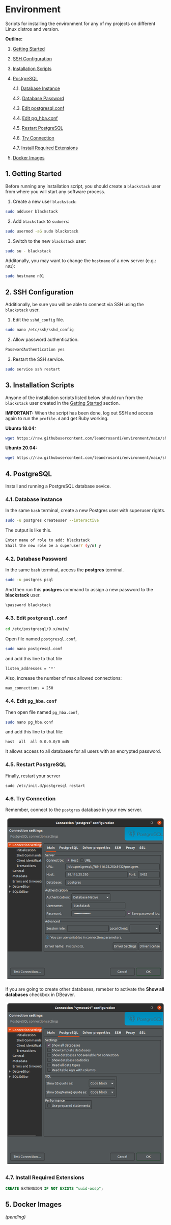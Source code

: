 # Environment

Scripts for installing the environment for any of my projects on different Linux distros and version.

**Outline:**

1. [Getting Started](#1-getting-started)

2. [SSH Configuration](#2-ssh-configuration)

3. [Installation Scripts](#3-installation-scripts)

4. [PostgreSQL](#4-postgresql)
    
    4.1. [Database Instance](#41-database-instance)
    
    4.2. [Database Password](#42-database-password)
    
    4.3. [Edit postgresql.conf](#43-edit-postgresqlconf)
    
    4.4. [Edit pg_hba.conf](#44-edit-pg_hbaconf)
    
    4.5. [Restart PostgreSQL](#45-restart-postgresql)
    
    4.6. [Try Connection](#46-try-connection)
    
    4.7. [Install Required Extensions](#47-install-required-extensions)

5. [Docker Images](#5-docker-images)

## 1. Getting Started

Before running any installation script, you should create a `blackstack` user from where you will start any software process.

1. Create a new user `blackstack`:

```bash
sudo adduser blackstack
```

2. Add `blackstack` to `sudoers`:

```bash
sudo usermod -aG sudo blackstack
```

3. Switch to the new `blackstack` user:

```bash
sudo su - blackstack
```

Additonally, you may want to change the `hostname` of a new server (e.g.: `n01`):

```bash
sudo hostname n01
```

## 2. SSH Configuration

Additionally, be sure you will be able to connect via SSH using the `blackstack` user.

1. Edit the `sshd_config` file.

```bash
sudo nano /etc/ssh/sshd_config
```

2. Allow password authentication.

```bash
PasswordAuthentication yes
``` 

3. Restart the SSH service.

```bash
sudo service ssh restart
```

## 3. Installation Scripts

Anyone of the installation scripts listed below should run from the `blackstack` user created in the [Getting Started](#getting-started) section.

**IMPORTANT:** When the script has been done, log out SSH and access again to run the `profile.d` and get Ruby working.

**Ubunto 18.04:**

```bash
wget https://raw.githubusercontent.com/leandrosardi/environment/main/sh/install.ubuntu.18_04.sh -O - | bash
```

**Ubunto 20.04:**

```bash
wget https://raw.githubusercontent.com/leandrosardi/environment/main/sh/install.ubuntu.20_04.sh -O - | bash
```

## 4. PostgreSQL

Install and running a PostgreSQL database sevice.

### 4.1. Database Instance

In the same `bash` terminal, create a new Postgres user with superuser rights.

```bash
sudo -u postgres createuser --interactive
```

The output is like this.

```bash
Enter name of role to add: blackstack
Shall the new role be a superuser? (y/n) y
```

### 4.2. Database Password

In the same `bash` terminal, access the **postgres** terminal.

```bash
sudo -u postgres psql
```

And then run this **postgres** command to assign a new password to the **blackstack** user.

```psql
\password blackstack
```

### 4.3. Edit `postgresql.conf`

```bash
cd /etc/postgresql/9.x/main/
```

Open file named `postgresql.conf`,

```bash
sudo nano postgresql.conf
```

and add this line to that file

```
listen_addresses = '*'
```

Also, increase the number of max allowed connections:

```
max_connections = 250
```

### 4.4. Edit `pg_hba.conf`

Then open file named `pg_hba.conf`,

```bash
sudo nano pg_hba.conf
```

and add this line to that file:

```
host  all  all 0.0.0.0/0 md5
```

It allows access to all databases for all users with an encrypted password.

### 4.5. Restart PostgreSQL

Finally, restart your server

```
sudo /etc/init.d/postgresql restart
```

### 4.6. Try Connection

Remember, connect to the `postgres` database in your new server.

![DBeaver Connection](./images/dbeaver01.png)

If you are going to create other databases, remeber to activate the **Show all databases** checkbox in DBeaver.

![DBeaver Connection](./images/dbeaver02.png)

### 4.7. Install Required Extensions

```sql
CREATE EXTENSION IF NOT EXISTS "uuid-ossp";
```


## 5. Docker Images

_(pending)_
